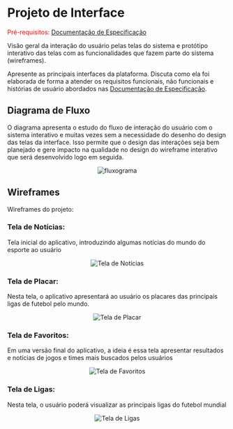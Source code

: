 
# Projeto de Interface

<span style="color:red">Pré-requisitos: <a href="2-Especificação do Projeto.md"> Documentação de Especificação</a></span>

Visão geral da interação do usuário pelas telas do sistema e protótipo interativo das telas com as funcionalidades que fazem parte do sistema (wireframes).

 Apresente as principais interfaces da plataforma. Discuta como ela foi elaborada de forma a atender os requisitos funcionais, não funcionais e histórias de usuário abordados nas <a href="2-Especificação do Projeto.md"> Documentação de Especificação</a>.

## Diagrama de Fluxo

O diagrama apresenta o estudo do fluxo de interação do usuário com o sistema interativo e  muitas vezes sem a necessidade do desenho do design das telas da interface. Isso permite que o design das interações seja bem planejado e gere impacto na qualidade no design do wireframe interativo que será desenvolvido logo em seguida.

<div align="center">
     <img src="https://user-images.githubusercontent.com/51675838/194729229-dfe596bb-1b4d-452e-8733-9b734c2df81a.png" alt="fluxograma"/>
 </div>

## Wireframes
Wireframes do projeto:
### Tela de Notícias:
Tela inicial do aplicativo, introduzindo algumas notícias do mundo do esporte ao usuário <br>
<div align="center">
<img src="https://user-images.githubusercontent.com/51675838/194711739-9d32a77e-0a56-4c32-8116-b6c5d8efddc8.png" alt="Tela de Notícias"/>
</div>

### Tela de Placar:
Nesta tela, o aplicativo apresentará ao usuário os placares das principais ligas de futebol pelo mundo. 
<div align="center">
<img src="https://user-images.githubusercontent.com/51675838/194711967-88182ebd-4cf9-486c-9796-62b8978ea03c.png" alt="Tela de Placar"/>
</div>

### Tela de Favoritos:
Em uma versão final do aplicativo, a ideia é essa tela apresentar resultados e notícias de jogos e times mais buscados pelos usuários <br>
<div align="center">
<img src="https://user-images.githubusercontent.com/51675838/194712108-bfc5cc10-0a44-4230-b279-c4756b821278.png" alt="Tela de Favoritos"/>
</div>

### Tela de Ligas:
Nesta tela, o usuário poderá visualizar as principais ligas do futebol mundial <br>
<div align="center">
<img src="https://user-images.githubusercontent.com/51675838/194712325-515409f4-79ab-4d21-a56b-a3c01e8b59ed.png" alt="Tela de Ligas"/>
</div>


